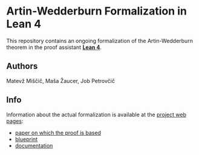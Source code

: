 # Artin-Wedderburn Formalization in Lean 4

This repository contains an ongoing formalization of the Artin-Wedderburn theorem in the proof assistant [**Lean 4**](https://lean-lang.org/).

## Authors
Matevž Miščič, Maša Žaucer, Job Petrovčič

## Info
Information about the actual formalization is available at the [project web pages](https://jobpetrovcic.github.io/ArtinWedderburn/):
 - [paper on which the proof is based](https://arxiv.org/pdf/2405.04588)
 - [blueprint](https://jobpetrovcic.github.io/ArtinWedderburn/blueprint/)
 - [documentation](https://jobpetrovcic.github.io/ArtinWedderburn/docs)

